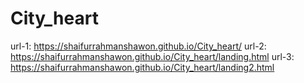 # City_heart

url-1: https://shaifurrahmanshawon.github.io/City_heart/
url-2: https://shaifurrahmanshawon.github.io/City_heart/landing.html
url-3: https://shaifurrahmanshawon.github.io/City_heart/landing2.html

